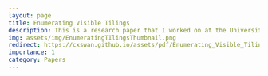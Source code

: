 ```yaml
---
layout: page
title: Enumerating Visible Tilings
description: This is a research paper that I worked on at the University of Montevallo with Dr. Benton Tyler, and Michael Doerfler. Michael is now at Emory University working on his PhD in biostatistics. I am currently working with Dr. Benton Tyler and Victoria Corcimaru another undergraduate at Montevallo on a paper that is based on the results of this paper.
img: assets/img/EnumeratingTIlingsThumbnail.png
redirect: https://cxswan.github.io/assets/pdf/Enumerating_Visible_Tilings.pdf
importance: 1
category: Papers
---
```

